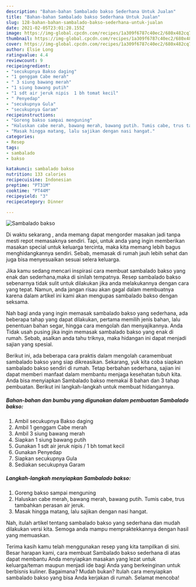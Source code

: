 ```yaml
---
description: "Bahan-bahan Sambalado bakso Sederhana Untuk Jualan"
title: "Bahan-bahan Sambalado bakso Sederhana Untuk Jualan"
slug: 128-bahan-bahan-sambalado-bakso-sederhana-untuk-jualan
date: 2021-02-05T23:01:28.155Z
image: https://img-global.cpcdn.com/recipes/1a309f6787c40ec2/680x482cq70/sambalado-bakso-foto-resep-utama.jpg
thumbnail: https://img-global.cpcdn.com/recipes/1a309f6787c40ec2/680x482cq70/sambalado-bakso-foto-resep-utama.jpg
cover: https://img-global.cpcdn.com/recipes/1a309f6787c40ec2/680x482cq70/sambalado-bakso-foto-resep-utama.jpg
author: Elsie Long
ratingvalue: 4.4
reviewcount: 9
recipeingredient:
- "secukupnya Bakso daging"
- "1 genggam Cabe merah"
- " 3 siung bawang merah"
- "1 siung bawang putih"
- "1 sdt air jeruk nipis  1 bh tomat kecil"
- " Penyedap"
- "secukupnya Gula"
- "secukupnya Garam"
recipeinstructions:
- "Goreng bakso sampai menguning"
- "Haluskan cabe merah, bawang merah, bawang putih. Tumis cabe, trus tambahkan perasan air jeruk."
- "Masak hingga matang, lalu sajikan dengan nasi hangat."
categories:
- Resep
tags:
- sambalado
- bakso

katakunci: sambalado bakso 
nutrition: 133 calories
recipecuisine: Indonesian
preptime: "PT31M"
cooktime: "PT44M"
recipeyield: "3"
recipecategory: Dinner

---
```



![Sambalado bakso](https://img-global.cpcdn.com/recipes/1a309f6787c40ec2/680x482cq70/sambalado-bakso-foto-resep-utama.jpg)

Di waktu  sekarang , anda memang dapat mengorder masakan jadi tanpa mesti repot memasaknya sendiri. Tapi, untuk anda yang ingin memberikan masakan special untuk keluarga tercinta, maka kita memang lebih bagus menghidangkannya sendiri. Sebab, memasak di rumah jauh lebih sehat dan juga bisa menyesuaikan sesuai selera keluarga.

Jika kamu sedang mencari inspirasi cara membuat sambalado bakso yang enak dan sederhana,maka di sinilah tempatnya. Resep sambalado bakso  sebenarnya tidak sulit untuk dilakukan jika anda melakukannya dengan cara yang tepat. Namun, anda jangan risau akan gagal dalam membuatnya 
karena dalam artikel ini kami akan mengupas sambalado bakso dengan seksama.  



Nah bagi anda yang ingin memasak sambalado bakso yang sederhana, ada beberapa tahap yang dapat dilakukan, pertama memilih jenis bahan, lalu penentuan bahan segar, hingga cara mengolah dan menyajikannya. Anda Tidak usah pusing jika ingin memasak sambalado bakso yang enak di rumah. Sebab, asalkan anda  tahu triknya, maka hidangan ini dapat menjadi sajian yang spesial.

Berikut ini, ada beberapa cara praktis  dalam mengolah caramembuat sambalado bakso yang siap dikreasikan. Sekarang, yuk kita coba siapkan sambalado bakso sendiri di rumah. Tetap berbahan sederhana, sajian ini dapat memberi manfaat dalam membantu menjaga kesehatan tubuh kita. Anda bisa menyiapkan Sambalado bakso memakai 8 bahan dan 3 tahap pembuatan. Berikut ini langkah-langkah untuk membuat hidangannya.

<!--inarticleads1-->

##### Bahan-bahan dan bumbu yang digunakan dalam pembuatan Sambalado bakso:

1. Ambil secukupnya Bakso daging
1. Ambil 1 genggam Cabe merah
1. Ambil  3 siung bawang merah
1. Siapkan 1 siung bawang putih
1. Gunakan 1 sdt air jeruk nipis / 1 bh tomat kecil
1. Gunakan  Penyedap
1. Siapkan secukupnya Gula
1. Sediakan secukupnya Garam




<!--inarticleads2-->

##### Langkah-langkah menyiapkan Sambalado bakso:

1. Goreng bakso sampai menguning
1. Haluskan cabe merah, bawang merah, bawang putih. Tumis cabe, trus tambahkan perasan air jeruk.
1. Masak hingga matang, lalu sajikan dengan nasi hangat.




Nah, itulah artikel tentang  sambalado bakso  yang sederhana dan mudah dilakukan versi kita. Semoga anda mampu mempraktekkannya dengan hasil yang memuaskan. 

Terima kasih kamu telah menggunakan resep yang kita tampilkan di sini. Besar harapan kami, cara membuat  Sambalado bakso sederhana di atas dapat membantu Anda menyiapkan masakan yang lezat untuk keluarga/teman maupun menjadi ide bagi Anda yang berkeinginan untuk berbisnis kuliner. Bagaimana? Mudah bukan? Itulah cara menyiapkan sambalado bakso yang bisa Anda kerjakan di rumah. Selamat mencoba!

